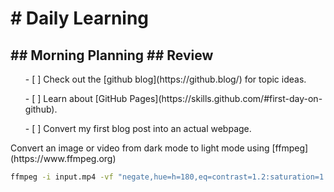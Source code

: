 <h1># Daily Learning</h1>
<h2>## Morning Planning
## Review</h2>
<ol>- [ ] Check out the [github blog](https://github.blog/) for topic ideas.</ol>
<ol>- [ ] Learn about [GitHub Pages](https://skills.github.com/#first-day-on-github).</ol>
<ol>- [ ] Convert my first blog post into an actual webpage.</ol>
Convert an image or video from dark mode to light mode using [ffmpeg](https://www.ffmpeg.org)

```bash
ffmpeg -i input.mp4 -vf "negate,hue=h=180,eq=contrast=1.2:saturation=1.1" output.mp4
```
